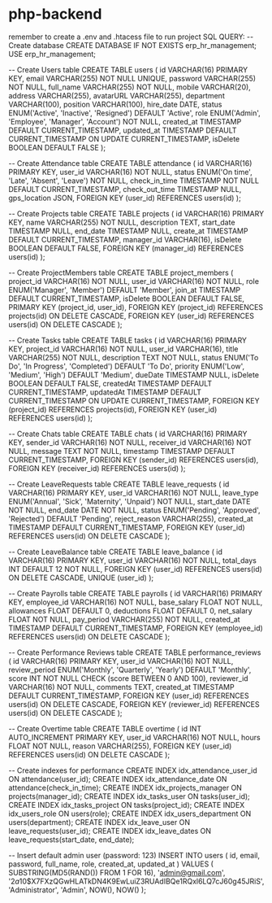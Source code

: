 # php-backend
remember to create a .env and .htacess file to run project
SQL QUERY:
-- Create database
CREATE DATABASE IF NOT EXISTS erp_hr_management;
USE erp_hr_management;

-- Create Users table
CREATE TABLE users (
  id VARCHAR(16) PRIMARY KEY,
  email VARCHAR(255) NOT NULL UNIQUE,
  password VARCHAR(255) NOT NULL,
  full_name VARCHAR(255) NOT NULL,
  mobile VARCHAR(20),
  address VARCHAR(255),
  avatarURL VARCHAR(255),
  department VARCHAR(100),
  position VARCHAR(100),
  hire_date DATE,
  status ENUM('Active', 'Inactive', 'Resigned') DEFAULT 'Active',
  role ENUM('Admin', 'Employee', 'Manager', 'Account') NOT NULL,
  created_at TIMESTAMP DEFAULT CURRENT_TIMESTAMP,
  updated_at TIMESTAMP DEFAULT CURRENT_TIMESTAMP ON UPDATE CURRENT_TIMESTAMP,
  isDelete BOOLEAN DEFAULT FALSE
);

-- Create Attendance table
CREATE TABLE attendance (
  id VARCHAR(16) PRIMARY KEY,
  user_id VARCHAR(16) NOT NULL,
  status ENUM('On time', 'Late', 'Absent', 'Leave') NOT NULL,
  check_in_time TIMESTAMP NOT NULL DEFAULT CURRENT_TIMESTAMP,
  check_out_time TIMESTAMP NULL,
  gps_location JSON,
  FOREIGN KEY (user_id) REFERENCES users(id)
);

-- Create Projects table
CREATE TABLE projects (
  id VARCHAR(16) PRIMARY KEY,
  name VARCHAR(255) NOT NULL,
  description TEXT,
  start_date TIMESTAMP NULL,
  end_date TIMESTAMP NULL,
  create_at TIMESTAMP DEFAULT CURRENT_TIMESTAMP,
  manager_id VARCHAR(16),
  isDelete BOOLEAN DEFAULT FALSE,
  FOREIGN KEY (manager_id) REFERENCES users(id)
);

-- Create ProjectMembers table
CREATE TABLE project_members (
  project_id VARCHAR(16) NOT NULL,
  user_id VARCHAR(16) NOT NULL,
  role ENUM('Manager', 'Member') DEFAULT 'Member',
  join_at TIMESTAMP DEFAULT CURRENT_TIMESTAMP,
  isDelete BOOLEAN DEFAULT FALSE,
  PRIMARY KEY (project_id, user_id),
  FOREIGN KEY (project_id) REFERENCES projects(id) ON DELETE CASCADE,
  FOREIGN KEY (user_id) REFERENCES users(id) ON DELETE CASCADE
);

-- Create Tasks table
CREATE TABLE tasks (
  id VARCHAR(16) PRIMARY KEY,
  project_id VARCHAR(16) NOT NULL,
  user_id VARCHAR(16),
  title VARCHAR(255) NOT NULL,
  description TEXT NOT NULL,
  status ENUM('To Do', 'In Progress', 'Completed') DEFAULT 'To Do',
  priority ENUM('Low', 'Medium', 'High') DEFAULT 'Medium',
  dueDate TIMESTAMP NULL,
  isDelete BOOLEAN DEFAULT FALSE,
  createdAt TIMESTAMP DEFAULT CURRENT_TIMESTAMP,
  updatedAt TIMESTAMP DEFAULT CURRENT_TIMESTAMP ON UPDATE CURRENT_TIMESTAMP,
  FOREIGN KEY (project_id) REFERENCES projects(id),
  FOREIGN KEY (user_id) REFERENCES users(id)
);

-- Create Chats table
CREATE TABLE chats (
  id VARCHAR(16) PRIMARY KEY,
  sender_id VARCHAR(16) NOT NULL,
  receiver_id VARCHAR(16) NOT NULL,
  message TEXT NOT NULL,
  timestamp TIMESTAMP DEFAULT CURRENT_TIMESTAMP,
  FOREIGN KEY (sender_id) REFERENCES users(id),
  FOREIGN KEY (receiver_id) REFERENCES users(id)
);

-- Create LeaveRequests table
CREATE TABLE leave_requests (
  id VARCHAR(16) PRIMARY KEY,
  user_id VARCHAR(16) NOT NULL,
  leave_type ENUM('Annual', 'Sick', 'Maternity', 'Unpaid') NOT NULL,
  start_date DATE NOT NULL,
  end_date DATE NOT NULL,
  status ENUM('Pending', 'Approved', 'Rejected') DEFAULT 'Pending',
  reject_reason VARCHAR(255),
  created_at TIMESTAMP DEFAULT CURRENT_TIMESTAMP,
  FOREIGN KEY (user_id) REFERENCES users(id) ON DELETE CASCADE
);

-- Create LeaveBalance table
CREATE TABLE leave_balance (
  id VARCHAR(16) PRIMARY KEY,
  user_id VARCHAR(16) NOT NULL,
  total_days INT DEFAULT 12 NOT NULL,
  FOREIGN KEY (user_id) REFERENCES users(id) ON DELETE CASCADE,
  UNIQUE (user_id)
);

-- Create Payrolls table
CREATE TABLE payrolls (
  id VARCHAR(16) PRIMARY KEY,
  employee_id VARCHAR(16) NOT NULL,
  base_salary FLOAT NOT NULL,
  allowances FLOAT DEFAULT 0,
  deductions FLOAT DEFAULT 0,
  net_salary FLOAT NOT NULL,
  pay_period VARCHAR(255) NOT NULL,
  created_at TIMESTAMP DEFAULT CURRENT_TIMESTAMP,
  FOREIGN KEY (employee_id) REFERENCES users(id) ON DELETE CASCADE
);

-- Create Performance Reviews table
CREATE TABLE performance_reviews (
  id VARCHAR(16) PRIMARY KEY,
  user_id VARCHAR(16) NOT NULL,
  review_period ENUM('Monthly', 'Quarterly', 'Yearly') DEFAULT 'Monthly',
  score INT NOT NULL CHECK (score BETWEEN 0 AND 100),
  reviewer_id VARCHAR(16) NOT NULL,
  comments TEXT,
  created_at TIMESTAMP DEFAULT CURRENT_TIMESTAMP,
  FOREIGN KEY (user_id) REFERENCES users(id) ON DELETE CASCADE,
  FOREIGN KEY (reviewer_id) REFERENCES users(id) ON DELETE CASCADE
);

-- Create Overtime table
CREATE TABLE overtime (
  id INT AUTO_INCREMENT PRIMARY KEY,
  user_id VARCHAR(16) NOT NULL,
  hours FLOAT NOT NULL,
  reason VARCHAR(255),
  FOREIGN KEY (user_id) REFERENCES users(id) ON DELETE CASCADE
);

-- Create indexes for performance
CREATE INDEX idx_attendance_user_id ON attendance(user_id);
CREATE INDEX idx_attendance_date ON attendance(check_in_time);
CREATE INDEX idx_projects_manager ON projects(manager_id);
CREATE INDEX idx_tasks_user ON tasks(user_id);
CREATE INDEX idx_tasks_project ON tasks(project_id);
CREATE INDEX idx_users_role ON users(role);
CREATE INDEX idx_users_department ON users(department);
CREATE INDEX idx_leave_user ON leave_requests(user_id);
CREATE INDEX idx_leave_dates ON leave_requests(start_date, end_date);

-- Insert default admin user (password: 123)
INSERT INTO users (
  id, 
  email, 
  password, 
  full_name, 
  role, 
  created_at, 
  updated_at
) VALUES (
  SUBSTRING(MD5(RAND()) FROM 1 FOR 16),
  'admin@gmail.com',
  '$2a$10$X7FXzQGwHLATkDN4K9EwLuiZ3RUAdIBQe1RQxl6LQ7cJ60g45JRiS',
  'Administrator',
  'Admin',
  NOW(),
  NOW()
);
